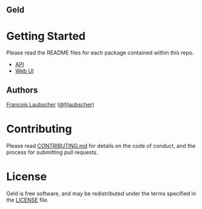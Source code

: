 ## Geld

# Getting Started

Please read the README files for each package contained within this repo.

- [API](packages/api/README.md)
- [Web UI](packages/web/README.md)

## Authors
[Francois Laubscher](https://francois.codes/) ([@fjlaubscher](https://github.com/fjlaubscher))

# Contributing

Please read [CONTRIBUTING.md](CONTRIBUTING.md) for details on the code of conduct, and the process for submitting pull requests.

# License

Geld is free software, and may be redistributed under the terms specified in the [LICENSE](LICENSE.md) file.

